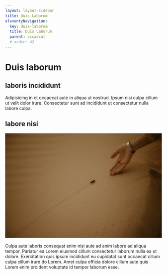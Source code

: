 ```yaml
---
layout: layout-sidebar
title: Duis Laborum
eleventyNavigation:
  key: duis-laborum
  title: Duis Laborum
  parent: occaecat
  # order: 42
---
```


# Duis laborum

## laboris incididunt

Adipisicing in et occaecat aute in aliqua ut nostrud. Ipsum nisi culpa cillum ut velit dolor irure. Consectetur sunt ad incididunt ut consectetur nulla labore culpa.

## labore nisi

<img class="bordered" src="/static/images/bulksplash-claudialam-tykheFGdyZA.jpg" alt="bulksplash-claudialam-tykheFGdyZA.jpg" />

Culpa aute laboris consequat enim nisi aute ad anim labore ad aliqua tempor. Pariatur ea Lorem eiusmod cillum consectetur laborum nulla ea ut dolore. Exercitation quis ipsum incididunt eu cupidatat sunt occaecat cillum culpa cillum irure do Lorem. Amet culpa officia dolore cillum aute quis Lorem enim proident voluptate id tempor laborum esse.
